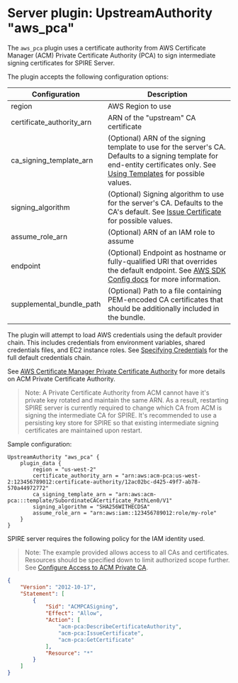 # Server plugin: UpstreamAuthority "aws_pca"

The `aws_pca` plugin uses a certificate authority from AWS Certificate Manager
(ACM)
Private Certificate Authority (PCA) to sign intermediate signing certificates
for SPIRE Server.

The plugin accepts the following configuration options:

| Configuration             | Description                                                                                                                                                                                                                                              |
|---------------------------|----------------------------------------------------------------------------------------------------------------------------------------------------------------------------------------------------------------------------------------------------------|
| region                    | AWS Region to use                                                                                                                                                                                                                                        |
| certificate_authority_arn | ARN of the "upstream" CA certificate                                                                                                                                                                                                                     |
| ca_signing_template_arn   | (Optional) ARN of the signing template to use for the server's CA. Defaults to a signing template for end-entity certificates only. See [Using Templates](https://docs.aws.amazon.com/acm-pca/latest/userguide/UsingTemplates.html) for possible values. |
| signing_algorithm         | (Optional) Signing algorithm to use for the server's CA. Defaults to the CA's default. See [Issue Certificate](https://docs.aws.amazon.com/cli/latest/reference/acm-pca/issue-certificate.html) for possible values.                                     |
| assume_role_arn           | (Optional) ARN of an IAM role to assume                                                                                                                                                                                                                  |
| endpoint                  | (Optional) Endpoint as hostname or fully-qualified URI that overrides the default endpoint.  See [AWS SDK Config docs](https://docs.aws.amazon.com/sdk-for-go/api/aws/#Config) for more information.                                                     |
| supplemental_bundle_path  | (Optional) Path to a file containing PEM-encoded CA certificates that should be additionally included in the bundle.                                                                                                                                     |

The plugin will attempt to load AWS credentials using the default provider chain.
This includes credentials from environment variables, shared credentials files,
and EC2 instance roles. See [Specifying Credentials](https://docs.aws.amazon.com/sdk-for-go/v1/developer-guide/configuring-sdk.html#specifying-credentials)
for the full default credentials chain.

See [AWS Certificate Manager Private Certificate Authority](https://aws.amazon.com/certificate-manager/private-certificate-authority/)
for more details on ACM Private Certificate Authority.

> Note: A Private Certificate Authority from ACM cannot have it's private key
rotated and maintain the same ARN. As a result, restarting SPIRE server is
currently required to change which CA from ACM is signing the intermediate CA
for SPIRE. It's recommended to use a persisting key store for SPIRE so that
existing intermediate signing certificates are maintained upon restart.

Sample configuration:

```hcl
UpstreamAuthority "aws_pca" {
    plugin_data {
        region = "us-west-2"
        certificate_authority_arn = "arn:aws:acm-pca:us-west-2:123456789012:certificate-authority/12ac02bc-d425-49f7-ab78-570a44972772"
        ca_signing_template_arn = "arn:aws:acm-pca:::template/SubordinateCACertificate_PathLen0/V1"
        signing_algorithm = "SHA256WITHECDSA"
        assume_role_arn = "arn:aws:iam::123456789012:role/my-role"
    }
}
```

SPIRE server requires the following policy for the IAM identity used.

> Note: The example provided allows access to all CAs and certificates.
Resources should be specified down to limit authorized scope further. See
[Configure Access to ACM Private CA](https://docs.aws.amazon.com/acm-pca/latest/userguide/PcaAuthAccess.html).

```json
{
    "Version": "2012-10-17",
    "Statement": [
        {
            "Sid": "ACMPCASigning",
            "Effect": "Allow",
            "Action": [
                "acm-pca:DescribeCertificateAuthority",
                "acm-pca:IssueCertificate",
                "acm-pca:GetCertificate"
            ],
            "Resource": "*"
        }
    ]
}
```
